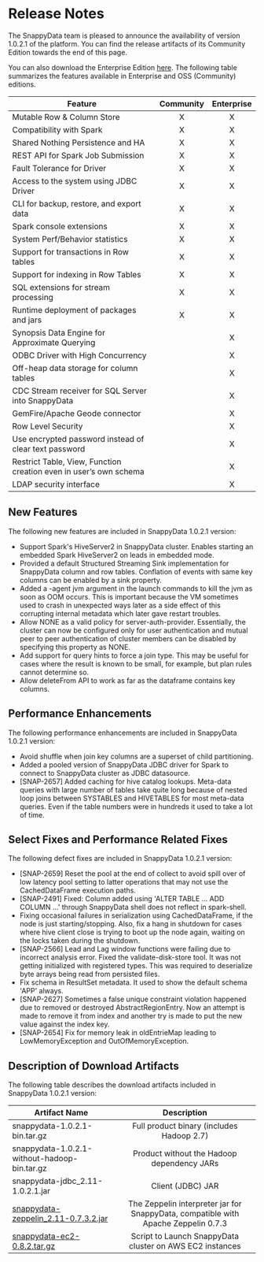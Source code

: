 # Release Notes
The SnappyData team is pleased to announce the availability of version 1.0.2.1 of the platform. You can find the release artifacts of its Community Edition towards the end of this page.

You can also download the Enterprise Edition [here](https://www.snappydata.io/download). The following table summarizes the features available in Enterprise and OSS (Community) editions.

| Feature | Community | Enterprise|
| ------------- |:-------------:| :-----:|
|Mutable Row & Column Store| X | X |
|Compatibility with Spark     | X | X |
| Shared Nothing Persistence and HA | X | X |
| REST API for Spark Job Submission | X | X |
| Fault Tolerance for Driver | X | X |
| Access to the system using JDBC Driver | X | X |
| CLI for backup, restore, and export data | X | X |
| Spark console extensions | X | X |
| System Perf/Behavior statistics | X | X |
| Support for transactions in Row tables | X | X |
| Support for indexing in Row Tables | X | X |
| SQL extensions for stream processing | X | X |
| Runtime deployment of packages and jars | X  | X |
| Synopsis Data Engine for Approximate Querying |  | X |
| ODBC Driver with High Concurrency |  | X |
| Off-heap data storage for column tables |  | X |
| CDC Stream receiver for SQL Server into SnappyData |  | X |
| GemFire/Apache Geode connector |  | X |
|Row Level Security|  | X |
| Use encrypted password instead of clear text password |  | X |
| Restrict Table, View, Function creation even in user’s own schema|  | X |
| LDAP security interface |  | X |

## New Features 

The following new features are included in SnappyData 1.0.2.1 version:

*	Support Spark's HiveServer2 in SnappyData cluster. Enables starting an embedded Spark HiveServer2 on leads in embedded mode.
*	Provided a default Structured Streaming Sink implementation for SnappyData column and row tables. Conflation of events with same key columns can be enabled by a sink property.
*	Added a -agent jvm argument in the launch commands to kill the jvm as soon as OOM occurs. This is important because the VM sometimes used to crash in unexpected ways later as a side effect of this corrupting internal metadata which later gave restart troubles.
*	Allow NONE as a valid policy for server-auth-provider. Essentially, the cluster can now be configured only for user authentication and mutual peer to peer authentication of cluster members can be disabled by specifying this property as NONE.
*	Add support for query hints to force a join type. This may be useful for cases where the result is known to be small, for example, but plan rules cannot determine so.
*	Allow deleteFrom API to work as far as the dataframe contains key columns.

## Performance Enhancements

The following performance enhancements are included in SnappyData 1.0.2.1 version:

*	Avoid shuffle when join key columns are a superset of child partitioning. 
*	Added a pooled version of SnappyData JDBC driver for Spark to connect to SnappyData cluster as JDBC datasource.
*	[SNAP-2657] Added caching for hive catalog lookups. Meta-data queries with large number of tables take quite long because of nested loop joins between  SYSTABLES and HIVETABLES for most meta-data queries. Even if the table numbers were in hundreds it used to take a lot of time.


## Select Fixes and Performance Related Fixes

The following defect fixes are included in SnappyData 1.0.2.1 version:

*	[SNAP-2659] Reset the pool at the end of collect to avoid spill over of low latency pool setting to latter operations that may not use the CachedDataFrame execution paths.
*	[SNAP-2491] Fixed: Column added using 'ALTER TABLE ... ADD COLUMN ...' through SnappyData shell does not reflect in spark-shell. 
*	Fixing occasional failures in serialization using CachedDataFrame, if the node is just starting/stopping. Also, fix a hang in shutdown for cases where hive client close is trying to boot up the node again, waiting on the locks taken during the shutdown.
*	[SNAP-2566] Lead and Lag window functions were failing due to incorrect analysis error.
Fixed the validate-disk-store tool. It was not getting initialized with registered types. This was required to deserialize byte arrays being read from persisted files.
*	Fix schema in ResultSet metadata. It used to show the default schema 'APP' always.
*	[SNAP-2627] Sometimes a false unique constraint violation happened due to removed or destroyed AbstractRegionEntry. Now an attempt is made to remove it from index and another try is made to put the new value against the index key.
*	[SNAP-2654] Fix for memory leak in oldEntrieMap leading to LowMemoryException and OutOfMemoryException.


## Description of Download Artifacts

The following table describes the download artifacts included in SnappyData 1.0.2.1 version:

| Artifact Name | Description | 
| ------------- |:-------------:| 
|snappydata-1.0.2.1-bin.tar.gz| Full product binary (includes Hadoop 2.7) |
|snappydata-1.0.2.1-without-hadoop-bin.tar.gz| Product without the Hadoop dependency JARs |
|snappydata-jdbc_2.11-1.0.2.1.jar|Client (JDBC) JAR|
|[snappydata-zeppelin_2.11-0.7.3.2.jar](https://github.com/SnappyDataInc/zeppelin-interpreter/releases/download/v0.7.3.2/snappydata-zeppelin_2.11-0.7.3.2.jar)| The Zeppelin interpreter jar for SnappyData, compatible with Apache Zeppelin 0.7.3 |
|[snappydata-ec2-0.8.2.tar.gz](https://github.com/SnappyDataInc/snappy-cloud-tools/releases/download/v0.8.2/snappydata-ec2-0.8.2.tar.gz)|Script to Launch SnappyData cluster on AWS EC2 instances


